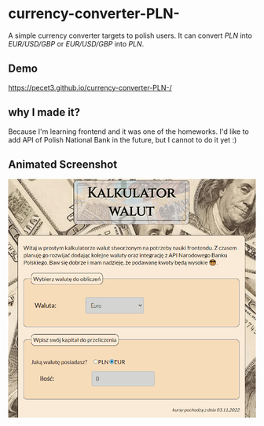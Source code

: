 # currency-converter-PLN-
A simple currency converter targets to polish users.
It can convert *PLN* into *EUR/USD/GBP* or *EUR/USD/GBP* into *PLN*.
## Demo
https://pecet3.github.io/currency-converter-PLN-/
## why I made it?
Because I'm learning frontend and it was one of the homeworks.
I'd like to add API of Polish National Bank in the future, but I cannot to do it yet :)
## Animated Screenshot
![](images/readme_gif.gif)
